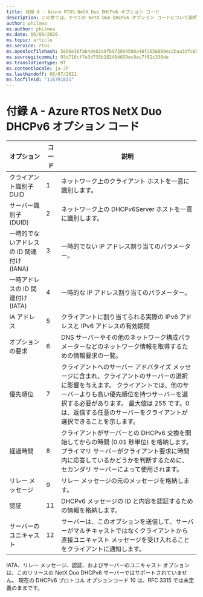 ```yaml
---
title: 付録 A - Azure RTOS NetX Duo DHCPv6 オプション コード
description: この章では、すべての NetX Duo DHCPv6 オプション コードについて説明します
author: philmea
ms.author: philmea
ms.date: 06/08/2020
ms.topic: article
ms.service: rtos
ms.openlocfilehash: 58b6e36fab4de02a9fb973894500a48f2656809ec2baa3dfc65fcd80ae33b832
ms.sourcegitcommit: 93d716cf7e3d735b18246d659ec9ec7f82c336de
ms.translationtype: HT
ms.contentlocale: ja-JP
ms.lasthandoff: 08/07/2021
ms.locfileid: "116791831"
---
```

# <a name="appendix-a--azure-rtos-netx-duo-dhcpv6-option-codes"></a>付録 A - Azure RTOS NetX Duo DHCPv6 オプション コード

| オプション              | コード            | 説明 |
| ------------------- | ------------------- | --------------- |
| クライアント識別子 DUID | 1 | ネットワーク上のクライアント ホストを一意に識別します。 |
| サーバー識別子 (DUID) | 2 | ネットワーク上の DHCPv6Server ホストを一意に識別します。 |
| 一時的でないアドレスの ID 関連付け (IANA) | 3 | 一時的でない IP アドレス割り当てのパラメーター。 |
| 一時アドレスの ID 関連付け (IATA) | 4 | 一時的な IP アドレス割り当てのパラメーター。 |
| IA アドレス | 5 | クライアントに割り当てられる実際の IPv6 アドレスと IPv6 アドレスの有効期間 |
| オプションの要求 | 6 | DNS サーバーやその他のネットワーク構成パラメーターなどのネットワーク情報を取得するための情報要求の一覧。 |
| 優先順位 | 7 | クライアントへのサーバー アドバタイズ メッセージに含まれ、クライアントのサーバーの選択に影響を与えます。 クライアントでは、他のサーバーよりも高い優先順位を持つサーバーを選択する必要があります。 最大値は 255 です。0 は、返信する任意のサーバーをクライアントが選択できることを示します。 |
| 経過時間 | 8 | クライアントがサーバーとの DHCPv6 交換を開始してからの時間 (0.01 秒単位) を格納します。 プライマリ サーバーがクライアント要求に時間内に応答しているかどうかを判断するために、セカンダリ サーバーによって使用されます。 |
| リレー メッセージ | 9 | リレー メッセージの元のメッセージを格納します。 | 
| 認証 | 11 | DHCPv6 メッセージの ID と内容を認証するための情報を格納します。 |
| サーバーのユニキャスト | 12 | サーバーは、このオプションを送信して、サーバーがマルチキャストではなくクライアントから直接ユニキャスト メッセージを受け入れることをクライアントに通知します。 |

IATA、リレー メッセージ、認証、およびサーバーのユニキャスト オプションは、このリリースの NetX Duo DHCPv6 サーバーではサポートされていません。 現在の DHCPv6 プロトコル オプションコード 10 は、RFC 3315 では未定義のままです。